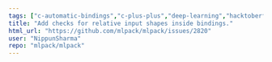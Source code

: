 ```yaml
---
tags: ["c-automatic-bindings","c-plus-plus","deep-learning","hacktoberfest","help-wanted","machine-learning","machine-learning-library","nearest-neighbor-search","regression","s-stale","scientific-computing"]
title: "Add checks for relative input shapes inside bindings."
html_url: "https://github.com/mlpack/mlpack/issues/2820"
user: "NippunSharma"
repo: "mlpack/mlpack"
---
```


